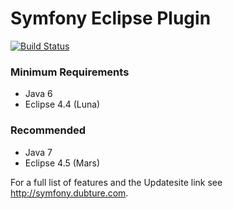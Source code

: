 Symfony Eclipse Plugin
======================

[![Build Status](https://secure.travis-ci.org/pulse00/Symfony-Eclipse-Plugin.png)](http://travis-ci.org/pulse00/Symfony-Eclipse-Plugin)

### Minimum Requirements

- Java 6
- Eclipse 4.4 (Luna)

### Recommended

- Java 7
- Eclipse 4.5 (Mars)

For a full list of features and the Updatesite link see http://symfony.dubture.com.
